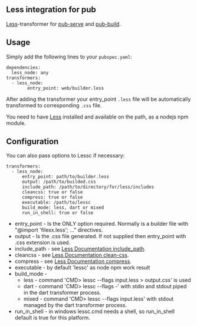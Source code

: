 ## Less integration for pub

[Less](http://lesscss.org/)-transformer for [pub-serve](http://pub.dartlang.org/doc/pub-serve.html) and 
[pub-build](http://pub.dartlang.org/doc/pub-build.html).

## Usage

Simply add the following lines to your `pubspec.yaml`:

    dependencies:
      less_node: any
    transformers:
      - less_node:
      		entry_point: web/builder.less

After adding the transformer your entry_point `.less` file will be automatically transformed to
corresponding `.css` file.

You need to have [Less](http://lesscss.org/) installed and available on the path, as a nodejs npm module.

## Configuration

You can also pass options to Lessc if necessary:

    transformers:
      - less_node:
          entry_point: path/to/builder.less
          output: /path/to/builded.css
          include_path: /path/to/directory/for/less/includes
          cleancss: true or false
          compress: true or false
          executable: /path/to/lessc
          build_mode: less, dart or mixed
          run_in_shell: true or false
          
- entry_point - Is the ONLY option required. Normally is a builder file with "@import 'filexx.less'; ..." directives.
- output - Is the .css file generated. If not supplied then entry_point with .css extension is used.
- include_path - see [Less Documentation include_path](http://lesscss.org/usage/#command-line-usage-include-paths).
- cleancss - see [Less Documentation clean-css](http://lesscss.org/usage/#command-line-usage-clean-css).
- compress - see [Less Documentation compress](http://lesscss.org/usage/#command-line-usage-compress).
- executable - by default 'lessc' as node npm work result
- build_mode -
	- less - command 'CMD> lessc --flags input.less > output.css' is used
	- dart - command 'CMD> lessc --flags -' with stdin and stdout piped in the dart transformer process.
	- mixed - command 'CMD> lessc --flags input.less' with stdout managed by the dart transformer process.
- run_in_shell - in windows lessc.cmd needs a shell, so run_in_shell default is true for this platform.
